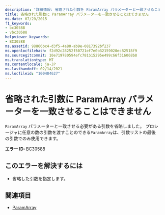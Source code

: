 ```yaml
---
description: '詳細情報: 省略された引数を ParamArray パラメーターと一致させることはできません'
title: 省略された引数に ParamArray パラメーターを一致させることはできません
ms.date: 07/20/2015
f1_keywords:
- bc30588
- vbc30588
helpviewer_keywords:
- BC30588
ms.assetid: 98866bc4-d3f5-4a80-ab9e-0817392bf237
ms.openlocfilehash: f2d92c28252f50721ef7e0b32159020ec82518f9
ms.sourcegitcommit: 10e719780594efc781b15295e499c66f316068b8
ms.translationtype: MT
ms.contentlocale: ja-JP
ms.lasthandoff: 02/14/2021
ms.locfileid: "100484627"
---
```

# <a name="omitted-argument-cannot-match-a-paramarray-parameter"></a>省略された引数に ParamArray パラメーターを一致させることはできません

`ParamArray` パラメーターと一致させる必要がある引数を省略しました。 プロシージャに任意の数の引数を渡すことのできる`ParamArray`は、引数リストの最後の引数でのみ使用できます。  
  
 **エラー ID:** BC30588  
  
## <a name="to-correct-this-error"></a>このエラーを解決するには  
  
- 省略した引数を指定します。  
  
## <a name="see-also"></a>関連項目

- [ParamArray](../language-reference/modifiers/paramarray.md)
